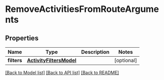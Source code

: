 # RemoveActivitiesFromRouteArguments

## Properties
Name | Type | Description | Notes
------------ | ------------- | ------------- | -------------
**filters** | [**ActivityFiltersModel**](ActivityFiltersModel.md) |  | [optional] 

[[Back to Model list]](../README.md#documentation-for-models) [[Back to API list]](../README.md#documentation-for-api-endpoints) [[Back to README]](../README.md)


